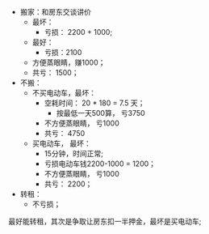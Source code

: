 

- 搬家：和房东交谈讲价
  - 最坏：
    - 亏损： 2200 + 1000;
  - 最好：
    - 亏损：2100
  - 方便蒸眼睛，赚1000；
  - 共亏： 1500；
- 不搬：
  - 不买电动车，最坏：
    - 空耗时间： 20 * 180 = 7.5 天； 
      - 按最低一天500算， 亏3750
    - 不方便蒸眼睛， 亏1000
    - 共亏： 4750
  - 买电动车， 最坏：
    - 15分钟，时间正常; 
    - 亏损电动车钱2200-1000 = 1200；
    - 不方便蒸眼睛， 亏1000
    - 共亏： 2200；
- 转租：
  - 不亏损；


最好能转租，其次是争取让房东扣一半押金，最坏是买电动车;
